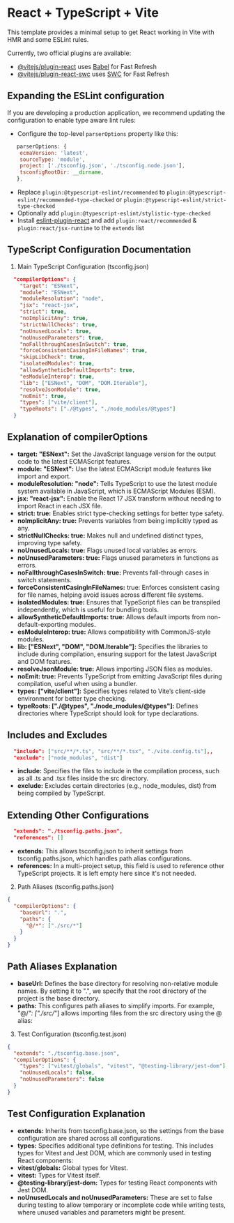 # React + TypeScript + Vite

This template provides a minimal setup to get React working in Vite with HMR and some ESLint rules.

Currently, two official plugins are available:

- [@vitejs/plugin-react](https://github.com/vitejs/vite-plugin-react/blob/main/packages/plugin-react/README.md) uses [Babel](https://babeljs.io/) for Fast Refresh
- [@vitejs/plugin-react-swc](https://github.com/vitejs/vite-plugin-react-swc) uses [SWC](https://swc.rs/) for Fast Refresh

## Expanding the ESLint configuration

If you are developing a production application, we recommend updating the configuration to enable type aware lint rules:

- Configure the top-level `parserOptions` property like this:

```js
   parserOptions: {
    ecmaVersion: 'latest',
    sourceType: 'module',
    project: ['./tsconfig.json', './tsconfig.node.json'],
    tsconfigRootDir: __dirname,
   },
```

- Replace `plugin:@typescript-eslint/recommended` to `plugin:@typescript-eslint/recommended-type-checked` or `plugin:@typescript-eslint/strict-type-checked`
- Optionally add `plugin:@typescript-eslint/stylistic-type-checked`
- Install [eslint-plugin-react](https://github.com/jsx-eslint/eslint-plugin-react) and add `plugin:react/recommended` & `plugin:react/jsx-runtime` to the `extends` list

## TypeScript Configuration Documentation

1. Main TypeScript Configuration (tsconfig.json)

```json
  "compilerOptions": {
    "target": "ESNext",
    "module": "ESNext",
    "moduleResolution": "node",
    "jsx": "react-jsx",
    "strict": true,
    "noImplicitAny": true,
    "strictNullChecks": true,
    "noUnusedLocals": true,
    "noUnusedParameters": true,
    "noFallthroughCasesInSwitch": true,
    "forceConsistentCasingInFileNames": true,
    "skipLibCheck": true,
    "isolatedModules": true,
    "allowSyntheticDefaultImports": true,
    "esModuleInterop": true,
    "lib": ["ESNext", "DOM", "DOM.Iterable"],
    "resolveJsonModule": true,
    "noEmit": true,
    "types": ["vite/client"],
    "typeRoots": ["./@types", "./node_modules/@types"]
  }
```

## Explanation of compilerOptions

- **target: "ESNext":** Set the JavaScript language version for the output code to the latest ECMAScript features.
- **module: "ESNext":** Use the latest ECMAScript module features like import and export.
- **moduleResolution: "node":** Tells TypeScript to use the latest module system available in JavaScript, which is ECMAScript Modules (ESM).
- **jsx: "react-jsx":** Enable the React 17 JSX transform without needing to import React in each JSX file.
- **strict: true:** Enables strict type-checking settings for better type safety.
- **noImplicitAny: true:** Prevents variables from being implicitly typed as any.
- **strictNullChecks: true:** Makes null and undefined distinct types, improving type safety.
- **noUnusedLocals: true:** Flags unused local variables as errors.
- **noUnusedParameters: true:** Flags unused parameters in functions as errors.
- **noFallthroughCasesInSwitch: true:** Prevents fall-through cases in switch statements.
- **forceConsistentCasingInFileNames:** true: Enforces consistent casing for file names, helping avoid issues across different file systems.
- **isolatedModules: true:** Ensures that TypeScript files can be transpiled independently, which is useful for bundling tools.
- **allowSyntheticDefaultImports: true:** Allows default imports from non-default-exporting modules.
- **esModuleInterop: true:** Allows compatibility with CommonJS-style modules.
- **lib: ["ESNext", "DOM", "DOM.Iterable"]:** Specifies the libraries to include during compilation, ensuring support for the latest JavaScript and DOM features.
- **resolveJsonModule: true:** Allows importing JSON files as modules.
- **noEmit: true:** Prevents TypeScript from emitting JavaScript files during compilation, useful when using a bundler.
- **types: ["vite/client"]:** Specifies types related to Vite’s client-side environment for better type checking.
- **typeRoots: ["./@types", "./node_modules/@types"]:** Defines directories where TypeScript should look for type declarations.

## Includes and Excludes

```json
  "include": ["src/**/*.ts", "src/**/*.tsx", "./vite.config.ts"],,
  "exclude": ["node_modules", "dist"]
```

- **include:** Specifies the files to include in the compilation process, such as all .ts and .tsx files inside the src directory.
- **exclude:** Excludes certain directories (e.g., node_modules, dist) from being compiled by TypeScript.

## Extending Other Configurations

```json
  "extends": "./tsconfig.paths.json",
  "references": []
```

- **extends:** This allows tsconfig.json to inherit settings from tsconfig.paths.json, which handles path alias configurations.
- **references:** In a multi-project setup, this field is used to reference other TypeScript projects. It is left empty here since it's not needed.

2. Path Aliases (tsconfig.paths.json)

```json
{
  "compilerOptions": {
    "baseUrl": ".",
    "paths": {
      "@/*": ["./src/*"]
    }
  }
}
```

## Path Aliases Explanation

- **baseUrl:** Defines the base directory for resolving non-relative module names. By setting it to ".", we specify that the root directory of the project is the base directory.
- **paths:** This configures path aliases to simplify imports. For example, "@/_": ["./src/_"] allows importing files from the src directory using the @ alias:

3. Test Configuration (tsconfig.test.json)

```json
{
  "extends": "./tsconfig.base.json",
  "compilerOptions": {
    "types": ["vitest/globals", "vitest", "@testing-library/jest-dom"],
    "noUnusedLocals": false,
    "noUnusedParameters": false
  }
}
```

## Test Configuration Explanation

- **extends:** Inherits from tsconfig.base.json, so the settings from the base configuration are shared across all configurations.
- **types:** Specifies additional type definitions for testing. This includes types for Vitest and Jest DOM, which are commonly used in testing React components:
- **vitest/globals:** Global types for Vitest.
- **vitest:** Types for Vitest itself.
- **@testing-library/jest-dom:** Types for testing React components with Jest DOM.
- **noUnusedLocals and noUnusedParameters:** These are set to false during testing to allow temporary or incomplete code while writing tests, where unused variables and parameters might be present.
